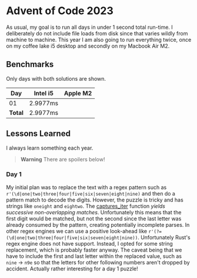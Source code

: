# Advent of Code 2023

As usual, my goal is to run all days in under 1 second total run-time. I deliberately do not include file loads from disk since that varies wildly from machine to machine. This year I am also going to run everything twice, once on my coffee lake i5 desktop and secondly on my Macbook Air M2. 


## Benchmarks

Only days with both solutions are shown.

| Day       | Intel i5 | Apple M2 |
|-----------|----------|----------|
| 01        | 2.9977ms |          |
| **Total** | 2.9977ms |          |

## Lessons Learned

I always learn something each year.

> **Warning** There are spoilers below!

### Day 1

My initial plan was to replace the text with a regex pattern such as `r'(\d|one|two|three|four|five|six|seven|eight|nine)` and then do a pattern match to decode the digits. However, the puzzle is tricky and has strings like `oneight` and `eightwo`. The  [captures_iter](https://docs.rs/regex/latest/regex/struct.Regex.html#method.captures_iter) function _yields successive non-overlapping matches_. Unfortunately this means that the first digit would be matched, but not the second since the last letter was already consumed by the pattern, creating potentially incomplete parses. In other regex engines we can use a positive look-ahead like `r'(?=(\d|one|two|three|four|five|six|seven|eight|nine))`. Unfortunately Rust's regex engine does not have support. Instead, I opted for some string replacement, which is probably faster anyway. The caveat being that we have to include the first and last letter within the replaced value, such as `nine` -> `n9e` so that the letters for other following numbers aren't dropped by accident. Actually rather interesting for a day 1 puzzle!
